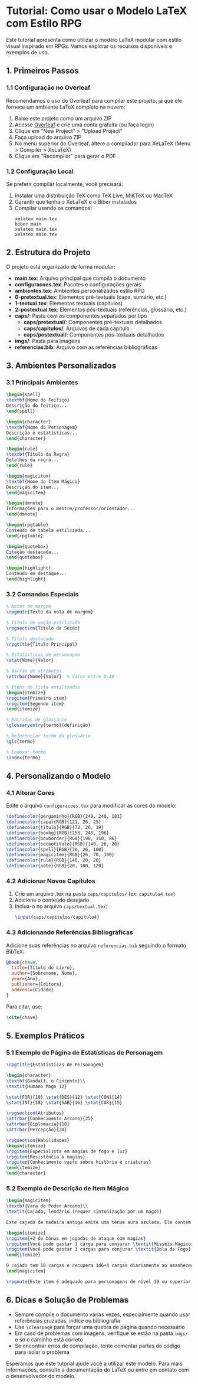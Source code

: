 # Tutorial: Como usar o Modelo LaTeX com Estilo RPG

Este tutorial apresenta como utilizar o modelo LaTeX modular com estilo visual inspirado em RPGs. Vamos explorar os recursos disponíveis e exemplos de uso.

## 1. Primeiros Passos

### 1.1 Configuração no Overleaf

Recomendamos o uso do Overleaf para compilar este projeto, já que ele fornece um ambiente LaTeX completo na nuvem:

1. Baixe este projeto como um arquivo ZIP
2. Acesse [Overleaf](https://www.overleaf.com) e crie uma conta gratuita (ou faça login)
3. Clique em "New Project" > "Upload Project"
4. Faça upload do arquivo ZIP
5. No menu superior do Overleaf, altere o compilador para XeLaTeX (Menu > Compiler > XeLaTeX)
6. Clique em "Recompilar" para gerar o PDF

### 1.2 Configuração Local

Se preferir compilar localmente, você precisará:

1. Instalar uma distribuição TeX como TeX Live, MiKTeX ou MacTeX
2. Garantir que tenha o XeLaTeX e o Biber instalados
3. Compilar usando os comandos:
   ```
   xelatex main.tex
   biber main
   xelatex main.tex
   xelatex main.tex
   ```

## 2. Estrutura do Projeto

O projeto está organizado de forma modular:

- **main.tex**: Arquivo principal que compila o documento
- **configuracoes.tex**: Pacotes e configurações gerais
- **ambientes.tex**: Ambientes personalizados estilo RPG
- **0-pretextual.tex**: Elementos pré-textuais (capa, sumário, etc.)
- **1-textual.tex**: Elementos textuais (capítulos)
- **2-postextual.tex**: Elementos pós-textuais (referências, glossário, etc.)
- **caps/**: Pasta com os componentes separados por tipo
  - **caps/pretextual/**: Componentes pré-textuais detalhados
  - **caps/capitulos/**: Arquivos de cada capítulo 
  - **caps/postextual/**: Componentes pós-textuais detalhados
- **imgs/**: Pasta para imagens
- **referencias.bib**: Arquivo com as referências bibliográficas

## 3. Ambientes Personalizados

### 3.1 Principais Ambientes

```latex
\begin{spell}
\textbf{Nome do Feitiço}
Descrição do feitiço...
\end{spell}

\begin{character}
\textbf{Nome do Personagem}
Descrição e estatísticas...
\end{character}

\begin{rule}
\textbf{Título da Regra}
Detalhes da regra...
\end{rule}

\begin{magicitem}
\textbf{Nome do Item Mágico}
Descrição do item...
\end{magicitem}

\begin{dmnote}
Informações para o mestre/professor/orientador...
\end{dmnote}

\begin{rpgtable}
Conteúdo de tabela estilizada...
\end{rpgtable}

\begin{quotebox}
Citação destacada...
\end{quotebox}

\begin{highlight}
Conteúdo em destaque...
\end{highlight}
```

### 3.2 Comandos Especiais

```latex
% Notas de margem
\rpgnote{Texto da nota de margem}

% Título de seção estilizado
\rpgsection{Título da Seção}

% Título destacado
\rpgtitle{Título Principal}

% Estatísticas de personagem
\stat{Nome}{Valor}

% Barras de atributos
\attrbar{Nome}{Valor}  % Valor entre 0-30

% Itens de lista estilizados
\begin{itemize}
\rpgitem{Primeiro item}
\rpgitem{Segundo item}
\end{itemize}

% Entradas de glossário
\glossaryentry{termo}{definição}

% Referenciar termo do glossário
\gls{termo}

% Indexar termo
\index{termo}
```

## 4. Personalizando o Modelo

### 4.1 Alterar Cores

Edite o arquivo `configuracoes.tex` para modificar as cores do modelo:

```latex
\definecolor{pergaminho}{RGB}{249, 240, 181}
\definecolor{capa}{RGB}{121, 26, 25}
\definecolor{titulo}{RGB}{72, 26, 19}
\definecolor{boxbg}{RGB}{253, 245, 196}
\definecolor{boxborder}{RGB}{190, 150, 86}
\definecolor{secaotitulo}{RGB}{140, 26, 20}
\definecolor{spell}{RGB}{70, 26, 100}
\definecolor{magicitem}{RGB}{26, 70, 100}
\definecolor{rule}{RGB}{140, 20, 20}
\definecolor{note}{RGB}{20, 100, 120}
```

### 4.2 Adicionar Novos Capítulos

1. Crie um arquivo .tex na pasta `caps/capitulos/` (ex: `capitulo4.tex`)
2. Adicione o conteúdo desejado
3. Inclua-o no arquivo `caps/textual.tex`:
   ```latex
   \input{caps/capitulos/capitulo4}
   ```

### 4.3 Adicionando Referências Bibliográficas

Adicione suas referências no arquivo `referencias.bib` seguindo o formato BibTeX:

```bibtex
@book{chave,
  title={Título do Livro},
  author={Sobrenome, Nome},
  year={Ano},
  publisher={Editora},
  address={Cidade}
}
```

Para citar, use:
```latex
\cite{chave}
```

## 5. Exemplos Práticos

### 5.1 Exemplo de Página de Estatísticas de Personagem

```latex
\rpgtitle{Estatísticas de Personagem}

\begin{character}
\textbf{Gandalf, o Cinzento}\\
\textit{Humano Mago 12}

\stat{FOR}{10} \stat{DES}{12} \stat{CON}{14}
\stat{INT}{18} \stat{SAB}{16} \stat{CAR}{15}

\rpgsection{Atributos}
\attrbar{Conhecimento Arcano}{25}
\attrbar{Diplomacia}{18}
\attrbar{Percepção}{20}

\rpgsection{Habilidades}
\begin{itemize}
\rpgitem{Especialista em magias de fogo e luz}
\rpgitem{Resistência a magias}
\rpgitem{Conhecimento vasto sobre história e criaturas}
\end{itemize}
\end{character}
```

### 5.2 Exemplo de Descrição de Item Mágico

```latex
\begin{magicitem}
\textbf{Vara do Poder Arcano}\\
\textit{Cajado, lendário (requer sintonização por um mago)}

Este cajado de madeira antiga emite uma tênue aura azulada. Ele contém propriedades mágicas poderosas:

\begin{itemize}
\rpgitem{+2 de bônus em jogadas de ataque com magias}
\rpgitem{Você pode gastar 1 carga para conjurar \textit{Mísseis Mágicos} (nível 3)}
\rpgitem{Você pode gastar 3 cargas para conjurar \textit{Bola de Fogo} (nível 5)}
\end{itemize}

O cajado tem 10 cargas e recupera 1d6+4 cargas diariamente ao amanhecer.
\end{magicitem}

\rpgnote{Este item é adequado para personagens de nível 10 ou superior, pois seu poder pode desbalancear encontros de nível mais baixo.}
```

## 6. Dicas e Solução de Problemas

- Sempre compile o documento várias vezes, especialmente quando usar referências cruzadas, índice ou bibliografia
- Use `\clearpage` para forçar uma quebra de página quando necessário
- Em caso de problemas com imagens, verifique se estão na pasta `imgs/` e se o caminho está correto
- Se encontrar erros de compilação, tente comentar partes do código para isolar o problema

Esperamos que este tutorial ajude você a utilizar este modelo. Para mais informações, consulte a documentação do LaTeX ou entre em contato com o desenvolvedor do modelo.